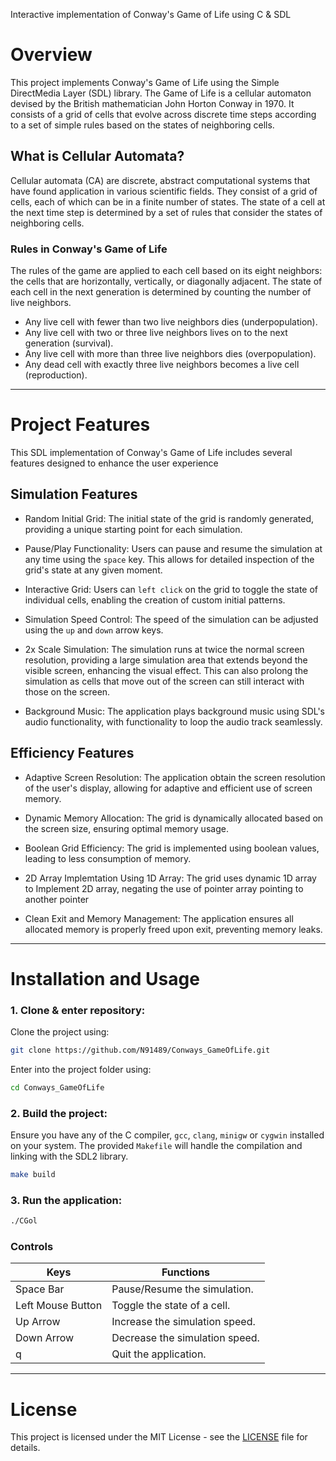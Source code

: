 Interactive implementation of Conway's Game of Life using C &amp; SDL

# Overview
This project implements Conway's Game of Life using the Simple DirectMedia Layer (SDL) library. The Game of Life is a cellular automaton devised by the British mathematician John Horton Conway in 1970. It consists of a grid of cells that evolve across discrete time steps according to a set of simple rules based on the states of neighboring cells.

## What is Cellular Automata?
Cellular automata (CA) are discrete, abstract computational systems that have found application in various scientific fields. They consist of a grid of cells, each of which can be in a finite number of states. The state of a cell at the next time step is determined by a set of rules that consider the states of neighboring cells.

### Rules in Conway's Game of Life
The rules of the game are applied to each cell based on its eight neighbors: the cells that are horizontally, vertically, or diagonally adjacent. The state of each cell in the next generation is determined by counting the number of live neighbors.

* Any live cell with fewer than two live neighbors dies (underpopulation).
* Any live cell with two or three live neighbors lives on to the next generation  (survival).
* Any live cell with more than three live neighbors dies (overpopulation).
* Any dead cell with exactly three live neighbors becomes a live cell (reproduction).
***
# Project Features
This SDL implementation of Conway's Game of Life includes several features designed to enhance the user experience

## Simulation Features

* Random Initial Grid: The initial state of the grid is randomly generated, providing a unique starting point for each simulation.

* Pause/Play Functionality: Users can pause and resume the simulation at any time using the `space` key. This allows for detailed inspection of the grid's state at any given moment.
  
* Interactive Grid: Users can `left click` on the grid to toggle the state of individual cells, enabling the creation of custom initial patterns.
  
* Simulation Speed Control: The speed of the simulation can be adjusted using the `up` and `down` arrow keys.

* 2x Scale Simulation: The simulation runs at twice the normal screen resolution, providing a large simulation area that extends beyond the visible screen, enhancing the visual effect. This can also prolong the simulation as cells that move out of the screen can still interact with those on the screen.
 
* Background Music: The application plays background music using SDL's audio functionality, with functionality to loop the audio track seamlessly.

## Efficiency Features
* Adaptive Screen Resolution: The application obtain the screen resolution of the user's display, allowing for adaptive and efficient use of screen memory.

* Dynamic Memory Allocation: The grid is dynamically allocated based on the screen size, ensuring optimal memory usage.
  
* Boolean Grid Efficiency: The grid is implemented using boolean values, leading to less consumption of memory.

* 2D Array Implemtation Using 1D Array: The grid uses dynamic 1D array to Implement 2D array, negating the use of pointer array pointing to another pointer

* Clean Exit and Memory Management: The application ensures all allocated memory is properly freed upon exit, preventing memory leaks.
***

# Installation and Usage

### 1. Clone & enter repository:

Clone the project using:
```bash
git clone https://github.com/N91489/Conways_GameOfLife.git
```
Enter into the project folder using:
```bash
cd Conways_GameOfLife
```

### 2. Build the project:
Ensure you have any of the C compiler, `gcc`, `clang`, `minigw` or `cygwin` installed on your system. The provided `Makefile` will handle the compilation and linking with the SDL2 library.
```bash
make build
```

### 3. Run the application:
```bash
./CGol
```
### Controls

|Keys| Functions|
|-|-----------------------------|
|Space Bar| Pause/Resume the simulation.|
|Left Mouse Button| Toggle the state of a cell.|
|Up Arrow|Increase the simulation speed.|
|Down Arrow| Decrease the simulation speed.|
|q| Quit the application.|
---
# License
This project is licensed under the MIT License - see the [LICENSE](https://github.com/N91489/Conways_GameOfLife/blob/main/LICENSE) file for details.
